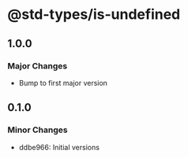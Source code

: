 # @std-types/is-undefined

## 1.0.0

### Major Changes

- Bump to first major version

## 0.1.0

### Minor Changes

- ddbe966: Initial versions
